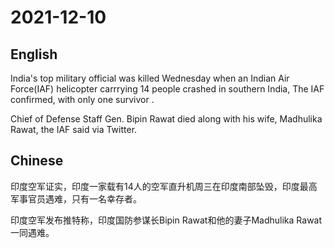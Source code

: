 # 2021-12-10

## English

India's top military official was killed Wednesday when an Indian Air Force(IAF) helicopter carrrying 14 people 
crashed in southern India, The IAF confirmed, with only one survivor .

Chief of Defense Staff Gen. Bipin Rawat died along with his wife, Madhulika Rawat, the IAF said via Twitter.

## Chinese

印度空军证实，印度一家载有14人的空军直升机周三在印度南部坠毁，印度最高军事官员遇难，只有一名幸存者。

印度空军发布推特称，印度国防参谋长Bipin Rawat和他的妻子Madhulika Rawat一同遇难。